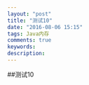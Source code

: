 ```yaml
---
layout: "post"
title: "测试10"
date: "2016-08-06 15:15"
tags: Java内存
comments: true
keywords:
description:
---
```


##测试10
